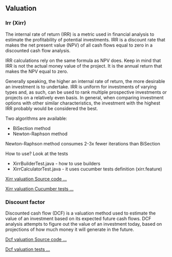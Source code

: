 ## Valuation
### Irr (Xirr)

The internal rate of return (IRR) is a metric used in financial analysis to estimate the profitability of potential investments. IRR is a discount rate that makes the net present value (NPV) of all cash flows equal to zero in a discounted cash flow analysis.

IRR calculations rely on the same formula as NPV does. Keep in mind that IRR is not the actual money value of the project. It is the annual return that makes the NPV equal to zero.

Generally speaking, the higher an internal rate of return, the more desirable an investment is to undertake. IRR is uniform for investments of varying types and, as such, can be used to rank multiple prospective investments or projects on a relatively even basis. In general, when comparing investment options with other similar characteristics, the investment with the highest IRR probably would be considered the best.

Two algorithms are available:
- BiSection method
- Newton-Raphson method

Newton-Raphson method consumes 2-3x fewer iterations than BiSection

How to use? Look at the tests

- XirrBuilderTest.java - how to use builders
- XirrCalculatorTest.java - it uses cucumber tests definition (xirr.feature)

[Xirr valuation Source code ...](../src/main/java/org/blacksmith/finlib/valuation/xirr)

[Xirr valuation Cucumber tests ...](../src/test/resources/features/valuation)

### Discount factor

Discounted cash flow (DCF) is a valuation method used to estimate the value of an investment based on its expected future cash flows. DCF analysis attempts to figure out the value of an investment today, based on projections of how much money it will generate in the future.

[Dcf valuation Source code ...](../src/main/java/org/blacksmith/finlib/valuation/dcf)

[Dcf valuation tests ...](../src/test/java/org/blacksmith/finlib/valuation/dcf)


